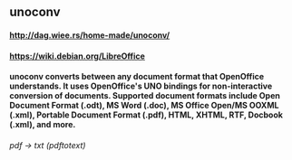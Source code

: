 ## unoconv
#### http://dag.wiee.rs/home-made/unoconv/
#### https://wiki.debian.org/LibreOffice
#### unoconv converts between any document format that OpenOffice understands. It uses OpenOffice's UNO bindings for non-interactive conversion of documents. Supported document formats include Open Document Format (.odt), MS Word (.doc), MS Office Open/MS OOXML (.xml), Portable Document Format (.pdf), HTML, XHTML, RTF, Docbook (.xml), and more.
###### pdf -> txt (pdftotext) 
